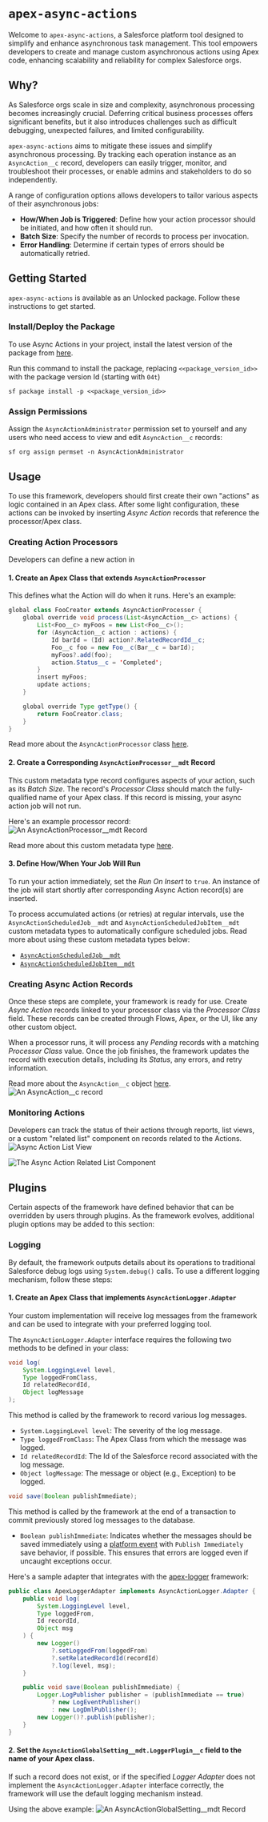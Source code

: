 # `apex-async-actions`

Welcome to `apex-async-actions`, a Salesforce platform tool designed to simplify and enhance asynchronous task management. This tool empowers developers to create and manage custom asynchronous actions using Apex code, enhancing scalability and reliability for complex Salesforce orgs.


## Why?

As Salesforce orgs scale in size and complexity, asynchronous processing becomes increasingly crucial. Deferring critical business processes offers significant benefits, but it also introduces challenges such as difficult debugging, unexpected failures, and limited configurability.

`apex-async-actions` aims to mitigate these issues and simplify asynchronous processing. By tracking each operation instance as an `AsyncAction__c` record, developers can easily trigger, monitor, and troubleshoot their processes, or enable admins and stakeholders to do so independently.

A range of configuration options allows developers to tailor various aspects of their asynchronous jobs:

- **How/When Job is Triggered**: Define how your action processor should be initiated, and how often it should run.
- **Batch Size**: Specify the number of records to process per invocation.
- **Error Handling**: Determine if certain types of errors should be automatically retried.

## **Getting Started**

`apex-async-actions` is available as an Unlocked package. Follow these instructions to get started.

### Install/Deploy the Package

To use Async Actions in your project, install the latest version of the package from [here](https://github.com/jasonsiders/apex-async-actions/releases/latest).

Run this command to install the package, replacing `<<package_version_id>>` with the package version Id (starting with `04t`)

```
sf package install -p <<package_version_id>>
```

### Assign Permissions

Assign the `AsyncActionAdministrator` permission set to yourself and any users who need access to view and edit `AsyncAction__c` records:

```
sf org assign permset -n AsyncActionAdministrator
```

## **Usage**

To use this framework, developers should first create their own "actions" as logic contained in an Apex class. After some light configuration, these actions can be invoked by inserting _Async Action_ records that reference the processor/Apex class.

### Creating Action Processors

Developers can define a new action in 

#### 1. Create an Apex Class that extends `AsyncActionProcessor`

This defines what the Action will do when it runs. Here's an example:

```java
global class FooCreator extends AsyncActionProcessor {
    global override void process(List<AsyncAction__c> actions) {
        List<Foo__c> myFoos = new List<Foo__c>();
        for (AsyncAction__c action : actions) {
            Id barId = (Id) action?.RelatedRecordId__c;
            Foo__c foo = new Foo__c(Bar__c = barId);
            myFoos?.add(foo);
            action.Status__c = 'Completed';
        }
        insert myFoos;
        update actions;
    }

    global override Type getType() {
        return FooCreator.class;
    }
}
```

Read more about the `AsyncActionProcessor` class [here](/docs/ASYNCACTIONPROCESSOR.md).

#### 2. Create a Corresponding `AsyncActionProcessor__mdt` Record

This custom metadata type record configures aspects of your action, such as its _Batch Size_. The record's _Processor Class_ should match the fully-qualified name of your Apex class. If this record is missing, your async action job will not run.

Here's an example processor record:
![An AsyncActionProcessor__mdt Record](/media/sample_processor_config.png)

Read more about this custom metadata type [here](/docs/PROCESSORSETTINGS.md).


#### 3. Define How/When Your Job Will Run

To run your action immediately, set the _Run On Insert_ to `true`. An instance of the job will start shortly after corresponding Async Action record(s) are inserted.

To process accumulated actions (or retries) at regular intervals, use the `AsyncActionScheduledJob__mdt` and `AsyncActionScheduledJobItem__mdt` custom metadata types to automatically configure scheduled jobs. Read more about using these custom metadata types below:

- [`AsyncActionScheduledJob__mdt`](/docs/SCHEDULEDJOBSETTINGS.md)
- [`AsyncActionScheduledJobItem__mdt`](/docs/SCHEDULEDJOBITEMSETTINGS.md)

### Creating Async Action Records

Once these steps are complete, your framework is ready for use. Create _Async Action_ records linked to your processor class via the _Processor Class_ field. These records can be created through Flows, Apex, or the UI, like any other custom object.

When a processor runs, it will process any _Pending_ records with a matching _Processor Class_ value. Once the job finishes, the framework updates the record with execution details, including its _Status_, any errors, and retry information.

Read more about the `AsyncAction__c` object [here](/docs/ASYNCACTIONOBJECT.md).
![An AsyncAction__c record](/media/sample_async_action.png)


### Monitoring Actions

Developers can track the status of their actions through reports, list views, or a custom "related list" component on records related to the Actions.
![Async Action List View](/media/list_view.png)

![The Async Action Related List Component](/media/related_list.png)


## Plugins

Certain aspects of the framework have defined behavior that can be overridden by users through plugins. As the framework evolves, additional plugin options may be added to this section:

### Logging

By default, the framework outputs details about its operations to traditional Salesforce debug logs using `System.debug()` calls. To use a different logging mechanism, follow these steps:

#### 1. Create an Apex Class that implements `AsyncActionLogger.Adapter`

Your custom implementation will receive log messages from the framework and can be used to integrate with your preferred logging tool.

The `AsyncActionLogger.Adapter` interface requires the following two methods to be defined in your class:

```java
void log(
    System.LoggingLevel level, 
    Type loggedFromClass, 
    Id relatedRecordId, 
    Object logMessage
);
```

This method is called by the framework to record various log messages.
- `System.LoggingLevel level`: The severity of the log message.
- `Type loggedFromClass`: The Apex Class from which the message was logged.
- `Id relatedRecordId`: The Id of the Salesforce record associated with the log message.
- `Object logMessage`: The message or object (e.g., Exception) to be logged.

```java
void save(Boolean publishImmediate);
```

This method is called by the framework at the end of a transaction to commit previously stored log messages to the database.

- `Boolean publishImmediate`: Indicates whether the messages should be saved immediately using a [platform event](https://developer.salesforce.com/docs/atlas.en-us.platform_events.meta/platform_events/platform_events_publish_apex.htm) with `Publish Immediately` save behavior, if possible. This ensures that errors are logged even if uncaught exceptions occur.


Here's a sample adapter that integrates with the [apex-logger](https://github.com/jasonsiders/apex-logger) framework:

```java
public class ApexLoggerAdapter implements AsyncActionLogger.Adapter {
    public void log(
        System.LoggingLevel level, 
        Type loggedFrom, 
        Id recordId, 
        Object msg
    ) {
        new Logger()
            ?.setLoggedFrom(loggedFrom)
            ?.setRelatedRecordId(recordId)
            ?.log(level, msg);
    }

    public void save(Boolean publishImmediate) {
        Logger.LogPublisher publisher = (publishImmediate == true) 
            ? new LogEventPublisher()
            : new LogDmlPublisher();
        new Logger()?.publish(publisher);
    }
}
```

#### 2. Set the `AsyncActionGlobalSetting__mdt.LoggerPlugin__c` field to the name of your Apex class.

If such a record does not exist, or if the specified _Logger Adapter_ does not implement the `AsyncActionLogger.Adapter` interface correctly, the framework will use the default logging mechanism instead. 

Using the above example:
![An AsyncActionGlobalSetting__mdt Record](/media/sample_global_setting_record.png)